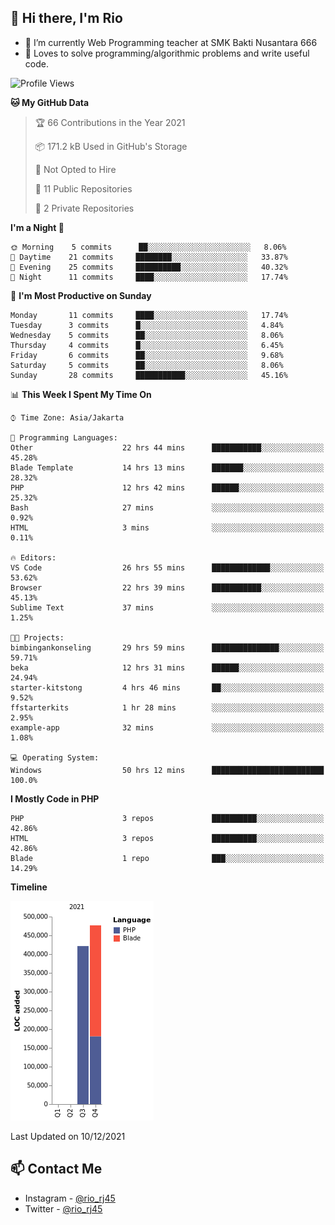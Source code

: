 ## 👋 Hi there, I'm Rio 

-  🔭 I’m currently Web Programming teacher at SMK Bakti Nusantara 666
-  💬 Loves to solve programming/algorithmic problems and write useful code.

<!--START_SECTION:waka-->
![Profile Views](http://img.shields.io/badge/Profile%20Views-14-blue)

**🐱 My GitHub Data** 

> 🏆 66 Contributions in the Year 2021
 > 
> 📦 171.2 kB Used in GitHub's Storage 
 > 
> 🚫 Not Opted to Hire
 > 
> 📜 11 Public Repositories 
 > 
> 🔑 2 Private Repositories  
 > 
**I'm a Night 🦉** 

```text
🌞 Morning    5 commits      ██░░░░░░░░░░░░░░░░░░░░░░░   8.06% 
🌆 Daytime    21 commits     ████████░░░░░░░░░░░░░░░░░   33.87% 
🌃 Evening    25 commits     ██████████░░░░░░░░░░░░░░░   40.32% 
🌙 Night      11 commits     ████░░░░░░░░░░░░░░░░░░░░░   17.74%

```
📅 **I'm Most Productive on Sunday** 

```text
Monday       11 commits     ████░░░░░░░░░░░░░░░░░░░░░   17.74% 
Tuesday      3 commits      █░░░░░░░░░░░░░░░░░░░░░░░░   4.84% 
Wednesday    5 commits      ██░░░░░░░░░░░░░░░░░░░░░░░   8.06% 
Thursday     4 commits      █░░░░░░░░░░░░░░░░░░░░░░░░   6.45% 
Friday       6 commits      ██░░░░░░░░░░░░░░░░░░░░░░░   9.68% 
Saturday     5 commits      ██░░░░░░░░░░░░░░░░░░░░░░░   8.06% 
Sunday       28 commits     ███████████░░░░░░░░░░░░░░   45.16%

```


📊 **This Week I Spent My Time On** 

```text
⌚︎ Time Zone: Asia/Jakarta

💬 Programming Languages: 
Other                    22 hrs 44 mins      ███████████░░░░░░░░░░░░░░   45.28% 
Blade Template           14 hrs 13 mins      ███████░░░░░░░░░░░░░░░░░░   28.32% 
PHP                      12 hrs 42 mins      ██████░░░░░░░░░░░░░░░░░░░   25.32% 
Bash                     27 mins             ░░░░░░░░░░░░░░░░░░░░░░░░░   0.92% 
HTML                     3 mins              ░░░░░░░░░░░░░░░░░░░░░░░░░   0.11%

🔥 Editors: 
VS Code                  26 hrs 55 mins      █████████████░░░░░░░░░░░░   53.62% 
Browser                  22 hrs 39 mins      ███████████░░░░░░░░░░░░░░   45.13% 
Sublime Text             37 mins             ░░░░░░░░░░░░░░░░░░░░░░░░░   1.25%

🐱‍💻 Projects: 
bimbingankonseling       29 hrs 59 mins      ███████████████░░░░░░░░░░   59.71% 
beka                     12 hrs 31 mins      ██████░░░░░░░░░░░░░░░░░░░   24.94% 
starter-kitstong         4 hrs 46 mins       ██░░░░░░░░░░░░░░░░░░░░░░░   9.52% 
ffstarterkits            1 hr 28 mins        ░░░░░░░░░░░░░░░░░░░░░░░░░   2.95% 
example-app              32 mins             ░░░░░░░░░░░░░░░░░░░░░░░░░   1.08%

💻 Operating System: 
Windows                  50 hrs 12 mins      █████████████████████████   100.0%

```

**I Mostly Code in PHP** 

```text
PHP                      3 repos             ██████████░░░░░░░░░░░░░░░   42.86% 
HTML                     3 repos             ██████████░░░░░░░░░░░░░░░   42.86% 
Blade                    1 repo              ███░░░░░░░░░░░░░░░░░░░░░░   14.29%

```


**Timeline**

![Chart not found](https://raw.githubusercontent.com/neushepa/neushepa/main/charts/bar_graph.png) 


 Last Updated on 10/12/2021
<!--END_SECTION:waka-->

## 📫 Contact Me
- Instagram - [@rio_rj45](https://www.instagram.com/rio_rj45/)
- Twitter - [@rio_rj45](https://twitter.com/rio_rj45)
